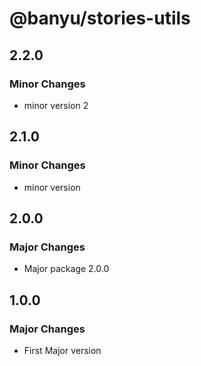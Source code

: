 # @banyu/stories-utils

## 2.2.0

### Minor Changes

- minor version 2

## 2.1.0

### Minor Changes

- minor version

## 2.0.0

### Major Changes

- Major package 2.0.0

## 1.0.0

### Major Changes

- First Major version

